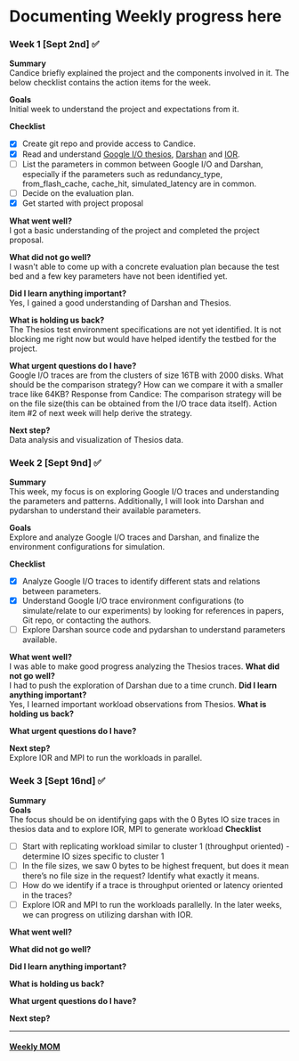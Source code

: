 # Documenting Weekly progress here

### Week 1 [Sept 2nd] :white_check_mark:
**Summary**  
Candice briefly explained the project and the components involved in it. The below checklist contains the action items for the week.

**Goals**  
Initial week to understand the project and expectations from it. 

**Checklist**  
- [x] Create git repo and provide access to Candice. 
- [x] Read and understand [Google I/O thesios](https://github.com/google-research-datasets/thesios), [Darshan](https://www.mcs.anl.gov/research/projects/darshan/) and [IOR](https://ior.readthedocs.io/en/latest/index.html). 
- [ ] List the parameters in common between Google I/O and Darshan, especially if the parameters such as redundancy_type, from_flash_cache, cache_hit, simulated_latency are in common. 
- [ ] Decide on the evaluation plan. 
- [x] Get started with project proposal

**What went well?**  
I got a basic understanding of the project and completed the project proposal.

**What did not go well?**  
I wasn't able to come up with a concrete evaluation plan because the test bed and a few key parameters have not been identified yet.

**Did I learn anything important?**  
Yes, I gained a good understanding of Darshan and Thesios.
 
**What is holding us back?**  
The Thesios test environment specifications are not yet identified. It is not blocking me right now but would have helped identify the testbed for the project. 

**What urgent questions do I have?**  
  Google I/O traces are from the clusters of size 16TB with 2000 disks. What should be the comparison strategy? How can we compare it with a smaller trace like 64KB? 
Response from Candice: The comparison strategy will be on the file size(this can be obtained from the I/O trace data itself). 
Action item #2 of next week will help derive the strategy. 

**Next step?**  
Data analysis and visualization of Thesios data.

### Week 2 [Sept 9nd] :white_check_mark:
**Summary**  
This week, my focus is on exploring Google I/O traces and understanding the parameters and patterns. Additionally, I will look into Darshan and pydarshan to understand their available parameters.

**Goals**  
Explore and analyze Google I/O traces and Darshan, and finalize the environment configurations for simulation.

**Checklist**  
- [x] Analyze Google I/O traces to identify different stats and relations between parameters.
- [x] Understand Google I/O trace environment configurations (to simulate/relate to our experiments) by looking for references in papers, Git repo, or contacting the authors.
- [ ] Explore Darshan source code and pydarshan to understand parameters available.

**What went well?**  
I was able to make good progress analyzing the Thesios traces.
**What did not go well?**  
I had to push the exploration of Darshan due to a time crunch.
**Did I learn anything important?**  
Yes, I learned important workload observations from Thesios.
**What is holding us back?**  
  
**What urgent questions do I have?**  
  
**Next step?**  
Explore IOR and MPI to run the workloads in parallel.



### Week 3 [Sept 16nd] :white_check_mark:
**Summary**  
**Goals**  
The focus should be on identifying gaps with the 0 Bytes IO size traces in thesios data and to explore IOR, MPI to generate workload
**Checklist**  
- [ ] Start with replicating workload similar to cluster 1 (throughput oriented) - determine IO sizes specific to cluster 1
- [ ] In the file sizes, we saw 0 bytes to be highest frequent, but does it mean there’s no file size in the request? Identify what exactly it means. 
- [ ] How do we identify if a trace is throughput oriented or latency oriented in the traces? 
- [ ] Explore IOR and MPI to run the workloads parallelly. In the later weeks, we can progress on utilizing darshan with IOR.  

**What went well?**  
  
**What did not go well?**  
  
**Did I learn anything important?**  
  
**What is holding us back?**  
  
**What urgent questions do I have?**  
  
**Next step?**  
_______________
#### [Weekly MOM](https://docs.google.com/document/d/1HXy6TM12LvqHBX40IuTPkTRA6HWgs8jUvcBl-2Z02po)
